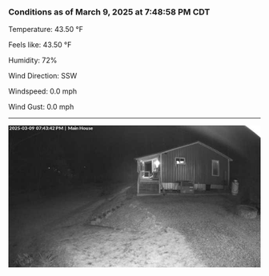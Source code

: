 ### Conditions as of March 9, 2025 at 7:48:58 PM CDT 

Temperature: 43.50 &deg;F

Feels like: 43.50 &deg;F

Humidity: 72%

Wind Direction: SSW

Windspeed: 0.0 mph

Wind Gust: 0.0 mph

---

<img src="./images/latest.jpeg"/>

